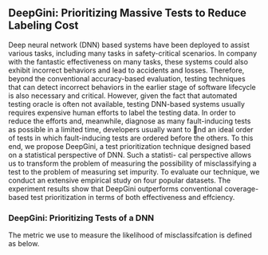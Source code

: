 ## DeepGini: Prioritizing Massive Tests to Reduce Labeling Cost

Deep neural network (DNN) based systems have been deployed to assist various tasks, including many tasks in safety-critical scenarios. In company with the fantastic effectiveness on many tasks, these systems could also exhibit incorrect behaviors and lead to accidents and losses. Therefore, beyond the conventional accuracy-based evaluation, testing techniques that can detect incorrect behaviors in the earlier stage of software lifecycle is also necessary and critical. However, given the fact that automated testing oracle is often not available, testing DNN-based systems usually requires expensive human efforts to label the testing data. In order to reduce the efforts and, meanwhile, diagnose as many fault-inducing tests as possible in a limited time, developers usually want to ￿nd an ideal order of tests in which fault-inducing tests are ordered before the others. To this end, we propose DeepGini, a test prioritization technique designed based on a statistical perspective of DNN. Such a statisti- cal perspective allows us to transform the problem of measuring the possibility of misclassifying a test to the problem of measuring set impurity. To evaluate our technique, we conduct an extensive empirical study on four popular datasets. The experiment results show that DeepGini outperforms conventional coverage-based test prioritization in terms of both effectiveness and effciency.

### DeepGini: Prioritizing Tests of a DNN

The metric we use to measure the likelihood of misclassifcation is defined as below.


